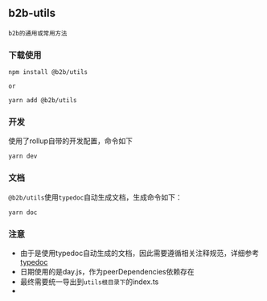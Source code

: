 ## b2b-utils
`b2b的通用或常用方法`

### 下载使用
```shell
npm install @b2b/utils

or

yarn add @b2b/utils
```

### 开发
使用了rollup自带的开发配置，命令如下
```shell
yarn dev
```

### 文档
`@b2b/utils`使用`typedoc`自动生成文档，生成命令如下：

```shell
yarn doc
```

### 注意

- 由于是使用typedoc自动生成的文档，因此需要遵循相关注释规范，详细参考 [typedoc](https://typedoc.org/guides/installation/)
- 日期使用的是day.js，作为peerDependencies依赖存在
- 最终需要统一导出到`utils根目录下`的index.ts
- 
